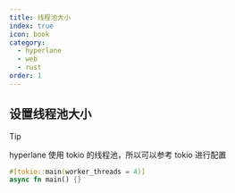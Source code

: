 ```yaml
---
title: 线程池大小
index: true
icon: book
category:
  - hyperlane
  - web
  - rust
order: 1
---
```


## 设置线程池大小

> [!tip]
> hyperlane 使用 tokio 的线程池，所以可以参考 tokio 进行配置

```rust
#[tokio::main(worker_threads = 4)]
async fn main() {}
```

<Bottom />
